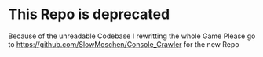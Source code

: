 # This Repo is deprecated
Because of the unreadable Codebase I rewritting the whole Game
Please go to https://github.com/SlowMoschen/Console_Crawler for the new Repo
